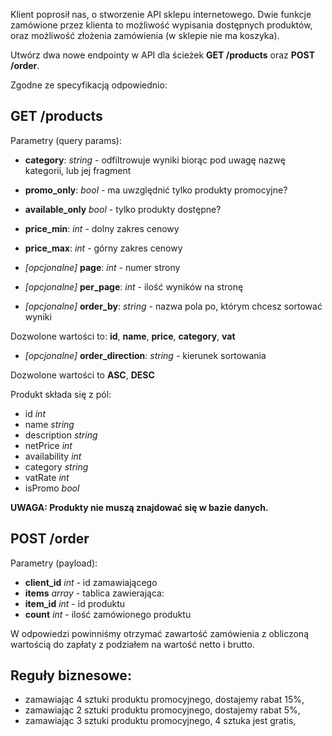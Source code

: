 Klient poprosił nas, o stworzenie API sklepu internetowego.
Dwie funkcje zamówione przez klienta to możliwość wypisania dostępnych produktów, oraz możliwość złożenia zamówienia (w sklepie nie ma koszyka).

Utwórz dwa nowe endpointy w API dla ścieżek **GET /products** oraz **POST /order**.

Zgodne ze specyfikacją odpowiednio:

GET /products
-------------

Parametry (query params):

- **category**: _string_ - odfiltrowuje wyniki biorąc pod uwagę nazwę kategorii, lub jej fragment
- **promo_only**: _bool_ - ma uwzględnić tylko produkty promocyjne?
- **available_only** _bool_ - tylko produkty dostępne?
- **price_min**: _int_ - dolny zakres cenowy
- **price_max**: _int_ - górny zakres cenowy

- _[opcjonalne]_ **page**: _int_ - numer strony
- _[opcjonalne]_ **per_page**: _int_ - ilość wyników na stronę
- _[opcjonalne]_ **order_by**: _string_ - nazwa pola po, którym chcesz sortować wyniki

Dozwolone wartości to: **id**, **name**, **price**, **category**, **vat**

- _[opcjonalne]_ **order_direction**: _string_ - kierunek sortowania

Dozwolone wartości to **ASC**, **DESC**

Produkt składa się z pól:
- id _int_
- name _string_
- description _string_
- netPrice _int_
- availability _int_
- category _string_
- vatRate _int_
- isPromo  _bool_

**UWAGA: Produkty nie muszą znajdować się w bazie danych.**

POST /order
-----------

Parametry (payload):

- **client_id** _int_ - id zamawiającego
- **items** _array_ - tablica zawierająca:
- **item_id** _int_ - id produktu
- **count** _int_ - ilość zamówionego produktu

W odpowiedzi powinniśmy otrzymać zawartość zamówienia z obliczoną wartością do zapłaty z podziałem na wartość netto i brutto.

Reguły biznesowe:
-----------------

- zamawiając 4 sztuki produktu promocyjnego, dostajemy rabat 15%,
- zamawiając 2 sztuki produktu promocyjnego, dostajemy rabat 5%,
- zamawiając 3 sztuki produktu promocyjnego, 4 sztuka jest gratis,
